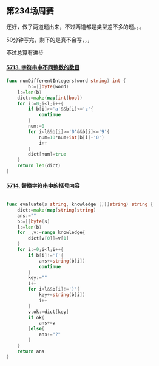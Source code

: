## 第234场周赛

还好，做了两道题出来，不过两道都是类型差不多的题。。。

50分钟写完，剩下的是真不会写，，，

不过总算有进步



#### [5713. 字符串中不同整数的数目](https://leetcode-cn.com/problems/number-of-different-integers-in-a-string/)

```go
func numDifferentIntegers(word string) int {
    	b:=[]byte(word)
	l:=len(b)
	dict:=make(map[int]bool)
	for i:=0;i<l;i++{
		if b[i]>='a'&&b[i]<='z'{
			continue
		}
		num:=0
		for i<l&&b[i]>='0'&&b[i]<='9'{
			num=10*num+int(b[i]-'0')
			i++
		}
		dict[num]=true
	}
	return len(dict)
}
```



#### [5714. 替换字符串中的括号内容](https://leetcode-cn.com/problems/evaluate-the-bracket-pairs-of-a-string/)

```go

func evaluate(s string, knowledge [][]string) string {
	dict:=make(map[string]string)
	ans:=""
	b:=[]byte(s)
	l:=len(b)
	for _,v:=range knowledge{
		dict[v[0]]=v[1]
	}
	for i:=0;i<l;i++{
		if b[i]!='('{
			ans+=string(b[i])
			continue
		}
		key:=""
        i++
		for i<l&&b[i]!=')'{
			key+=string(b[i])
            i++
		}
		v,ok:=dict[key]
		if ok{
			ans+=v
		}else{
			ans+="?"
		}
	}
	return ans
}
```

